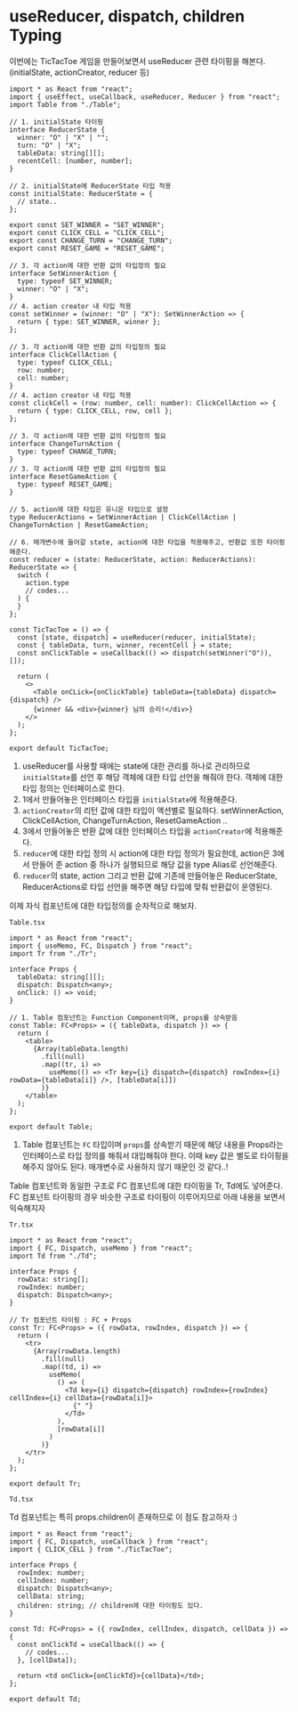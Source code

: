 ﻿# useReducer, dispatch, children Typing

이번에는 TicTacToe 게임을 만들어보면서 useReducer 관련 타이핑을 해본다.  
(initialState, actionCreator, reducer 등)

```tsx
import * as React from "react";
import { useEffect, useCallback, useReducer, Reducer } from "react";
import Table from "./Table";

// 1. initialState 타이핑
interface ReducerState {
  winner: "O" | "X" | "";
  turn: "O" | "X";
  tableData: string[][];
  recentCell: [number, number];
}

// 2. initialState에 ReducerState 타입 적용
const initialState: ReducerState = {
  // state..
};

export const SET_WINNER = "SET_WINNER";
export const CLICK_CELL = "CLICK_CELL";
export const CHANGE_TURN = "CHANGE_TURN";
export const RESET_GAME = "RESET_GAME";

// 3. 각 action에 대한 반환 값의 타입정의 필요
interface SetWinnerAction {
  type: typeof SET_WINNER;
  winner: "O" | "X";
}
// 4. action creator 내 타입 적용
const setWinner = (winner: "O" | "X"): SetWinnerAction => {
  return { type: SET_WINNER, winner };
};

// 3. 각 action에 대한 반환 값의 타입정의 필요
interface ClickCellAction {
  type: typeof CLICK_CELL;
  row: number;
  cell: number;
}
// 4. action creator 내 타입 적용
const clickCell = (row: number, cell: number): ClickCellAction => {
  return { type: CLICK_CELL, row, cell };
};

// 3. 각 action에 대한 반환 값의 타입정의 필요
interface ChangeTurnAction {
  type: typeof CHANGE_TURN;
}
// 3. 각 action에 대한 반환 값의 타입정의 필요
interface ResetGameAction {
  type: typeof RESET_GAME;
}

// 5. action에 대한 타입은 유니온 타입으로 설정
type ReducerActions = SetWinnerAction | ClickCellAction | ChangeTurnAction | ResetGameAction;

// 6. 매개변수에 들어갈 state, action에 대한 타입을 적용해주고, 반환값 또한 타이핑해준다.
const reducer = (state: ReducerState, action: ReducerActions): ReducerState => {
  switch (
    action.type
    // codes...
  ) {
  }
};

const TicTacToe = () => {
  const [state, dispatch] = useReducer(reducer, initialState);
  const { tableData, turn, winner, recentCell } = state;
  const onClickTable = useCallback(() => dispatch(setWinner("O")), []);

  return (
    <>
      <Table onCLick={onClickTable} tableData={tableData} dispatch={dispatch} />
      {winner && <div>{winner} 님의 승리!</div>}
    </>
  );
};

export default TicTacToe;
```

1. useReducer를 사용할 때에는 state에 대한 관리를 하나로 관리하므로 `initialState`를 선언 후 해당 객체에 대한 타입 선언을 해줘야 한다. 객체에 대한 타입 정의는 인터페이스로 한다.
2. 1에서 만들어놓은 인터페이스 타입을 `initialState`에 적용해준다.
3. `actionCreator`의 리턴 값에 대한 타입이 액션별로 필요하다.
   setWinnerAction, ClickCellAction, ChangeTurnAction, ResetGameAction ..
4. 3에서 만들어놓은 반환 값에 대한 인터페이스 타입을 `actionCreator`에 적용해준다.
5. `reducer`에 대한 타입 정의 시 action에 대한 타입 정의가 필요한데, action은 3에서 만들어 준 action 중 하나가 실행되므로 해당 값을 type Alias로 선언해준다.
6. `reducer`의 state, action 그리고 반환 값에 기존에 만들어놓은 ReducerState, ReducerActions로 타입 선언을 해주면 해당 타입에 맞춰 반환값이 운영된다.

이제 자식 컴포넌트에 대한 타입정의를 순차적으로 해보자.

`Table.tsx`

```tsx
import * as React from "react";
import { useMemo, FC, Dispatch } from "react";
import Tr from "./Tr";

interface Props {
  tableData: string[][];
  dispatch: Dispatch<any>;
  onClick: () => void;
}

// 1. Table 컴포넌트는 Function Component이며, props를 상속받음
const Table: FC<Props> = ({ tableData, dispatch }) => {
  return (
    <table>
      {Array(tableData.length)
        .fill(null)
        .map((tr, i) =>
          useMemo(() => <Tr key={i} dispatch={dispatch} rowIndex={i} rowData={tableData[i]} />, [tableData[i]])
        )}
    </table>
  );
};

export default Table;
```

1. Table 컴포넌트는 `FC` 타입이며 `props`를 상속받기 때문에 해당 내용을 Props라는 인터페이스로 타입 정의를 해줘서 대입해줘야 한다. 이때 key 값은 별도로 타이핑을 해주지 않아도 된다. 매개변수로 사용하지 않기 때문인 것 같다..!

Table 컴포넌트와 동일한 구조로 FC 컴포넌트에 대한 타이핑을 Tr, Td에도 넣어준다.
FC 컴포넌트 타이핑의 경우 비슷한 구조로 타이핑이 이루어지므로 아래 내용을 보면서 익숙해지자

`Tr.tsx`

```tsx
import * as React from "react";
import { FC, Dispatch, useMemo } from "react";
import Td from "./Td";

interface Props {
  rowData: string[];
  rowIndex: number;
  dispatch: Dispatch<any>;
}

// Tr 컴포넌트 타이핑 : FC + Props
const Tr: FC<Props> = ({ rowData, rowIndex, dispatch }) => {
  return (
    <tr>
      {Array(rowData.length)
        .fill(null)
        .map((td, i) =>
          useMemo(
            () => (
              <Td key={i} dispatch={dispatch} rowIndex={rowIndex} cellIndex={i} cellData={rowData[i]}>
                {" "}
              </Td>
            ),
            [rowData[i]]
          )
        )}
    </tr>
  );
};

export default Tr;
```

`Td.tsx`

Td 컴포넌트는 특히 props.children이 존재하므로 이 점도 참고하자 :)

```tsx
import * as React from "react";
import { FC, Dispatch, useCallback } from "react";
import { CLICK_CELL } from "./TicTacToe";

interface Props {
  rowIndex: number;
  cellIndex: number;
  dispatch: Dispatch<any>;
  cellData: string;
  children: string; // children에 대한 타이핑도 있다.
}

const Td: FC<Props> = ({ rowIndex, cellIndex, dispatch, cellData }) => {
  const onClickTd = useCallback(() => {
    // codes...
  }, [cellData]);

  return <td onClick={onClickTd}>{cellData}</td>;
};

export default Td;
```

